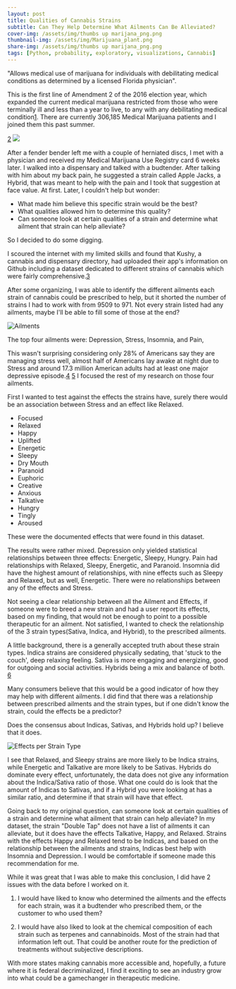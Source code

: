```yaml
---
layout: post
title: Qualities of Cannabis Strains
subtitle: Can They Help Determine What Ailments Can Be Alleviated?
cover-img: /assets/img/thumbs up marijana_png.png
thumbnail-img: /assets/img/Marijuana_plant.png
share-img: /assets/img/thumbs up marijana_png.png
tags: [Python, probability, exploratory, visualizations, Cannabis]
---
```


"Allows medical use of marijuana for individuals with debilitating medical conditions as determined by a licensed Florida physician". 

This is the first line of Amendment 2 of the 2016 election year, which expanded the current medical marijuana restricted from those who were terminally ill and less than a year to live, to any with any debilitating medical condition[1](https://en.wikipedia.org/wiki/2016_Florida_Amendment_2). There are currently 306,185 Medical Marijuana patients and I joined them this past summer.

 [2](https://www.mpp.org/issues/medical-marijuana/state-by-state-medical-marijuana-laws/medical-marijuana-patient-numbers/)
![](https://i.imgur.com/71As2dK.jpg)

After a fender bender left me with a couple of herniated discs, I met with a physician and received my Medical Marijuana Use Registry card 6 weeks later. I walked into a dispensary and talked with a budtender. After talking with him about my back pain, he suggested a strain called Apple Jacks, a Hybrid, that was meant to help with the pain and I took that suggestion at face value. At first. Later, I couldn't help but wonder:



*   What made him believe this specific strain would be the best? 
*   What qualities allowed him to determine this quality? 
*   Can someone look at certain qualities of a strain and determine what ailment that strain can help alleviate? 

 

So I decided to do some digging.

I scoured the internet with my limited skills and found that Kushy, a cannabis and dispensary directory, had uploaded their app's information on Github including a dataset dedicated to different strains of cannabis which were fairly comprehensive.[3](https://github.com/kushyapp/cannabis-dataset) 

After some organizing, I was able to identify the different ailments each strain of cannabis could be prescribed to help, but it shorted the number of strains I had to work with from 9509 to 971. Not every strain listed had any ailments, maybe I'll be able to fill some of those at the end?

![Ailments](https://i.imgur.com/bT7Nh7x.png)

The top four ailments were: Depression, Stress, Insomnia, and Pain, 

This wasn't surprising considering only 28% of Americans say they are managing stress well, almost half of Americans lay awake at night due to Stress and around 17.3 million American adults had at least one major depressive episode.[4](https://www.apa.org/news/press/releases/2007/10/stress) [5](https://www.nimh.nih.gov/health/statistics/major-depression.shtml) I focused the rest of my research on those four ailments.

First I wanted to test against the effects the strains have, surely there would be an association between Stress and an effect like Relaxed. 


*   Focused
*   Relaxed
*   Happy
*   Uplifted
*   Energetic
*   Sleepy
*   Dry Mouth
*   Paranoid
*   Euphoric
*   Creative
*   Anxious
*   Talkative
*   Hungry
*   Tingly
*   Aroused

These were the documented effects that were found in this dataset.

The results were rather mixed. Depression only yielded statistical relationships between three effects: Energetic, Sleepy, Hungry. Pain had relationships with Relaxed, Sleepy, Energetic, and Paranoid. Insomnia did have the highest amount of relationships, with nine effects such as Sleepy and Relaxed, but as well, Energetic. There were no relationships between any of the effects and Stress. 

Not seeing a clear relationship between all the Ailment and Effects, if someone were to breed a new strain and had a user report its effects, based on my finding, that would not be enough to point to a possible therapeutic for an ailment. Not satisfied, I wanted to check the relationship of the 3 strain types(Sativa, Indica, and Hybrid), to the prescribed ailments.

A little background, there is a generally accepted truth about these strain types. Indica strains are considered physically sedating, that 'stuck to the couch', deep relaxing feeling. Sativa is more engaging and energizing, good for outgoing and social activities. Hybrids being a mix and balance of both. [6](https://www.leafly.com/news/cannabis-101/sativa-indica-and-hybrid-differences-between-cannabis-types)

 Many consumers believe that this would be a good indicator of how they may help with different ailments. I did find that there was a relationship between prescribed ailments and the strain types, but if one didn't know the strain, could the effects be a predictor? 
 
 Does the consensus about Indicas, Sativas, and Hybrids hold up? I believe that it does. 

![Effects per Strain Type](https://i.imgur.com/9uBMg3S.png)


I see that Relaxed, and Sleepy strains are more likely to be Indica strains, while Energetic and Talkative are more likely to be Sativas. Hybrids do dominate every effect, unfortunately, the data does not give any information about the Indica/Sativa ratio of those. What one could do is look that the amount of Indicas to Sativas, and if a Hybrid you were looking at has a similar ratio, and determine if that strain will have that effect.

Going back to my original question, can someone look at certain qualities of a strain and determine what ailment that strain can help alleviate? In my dataset, the strain "Double Tap" does not have a list of ailments it can alleviate, but it does have the effects Talkative, Happy, and Relaxed. Strains with the effects Happy and Relaxed tend to be Indicas, and based on the relationship between the ailments and strains, Indicas best help with Insomnia and Depression. I would be comfortable if someone made this recommendation for me.

While it was great that I was able to make this conclusion, I did have 2 issues with the data before I worked on it. 


1.   I would have liked to know who determined the ailments and the effects for each strain, was it a budtender who prescribed them, or the customer to who used them?

2.   I would have also liked to look at the chemical composition of each strain such as terpenes and cannabinoids. Most of the strain had that information left out. That could be another route for the prediction of treatments without subjective descriptions.


With more states making cannabis more accessible and, hopefully, a future where it is federal decriminalized, I find it exciting to see an industry grow into what could be a gamechanger in therapeutic medicine.
